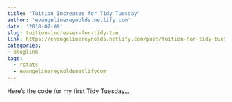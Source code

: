 ```yaml
---
title: "Tuition Increases for Tidy Tuesday"
author: 'evangelinereynolds.netlify.com'
date: '2018-07-09'
slug: tuition-increases-for-tidy-tue
link: https://evangelinereynolds.netlify.com/post/tuition-for-tidy-tuesday/
categories:
- bloglink
tags:
  - rstats
  - evangelinereynoldsnetlifycom
---
```


Here’s the code for my first Tidy Tuesday[... <i class="fas fa-external-link-alt"></i>](https://evangelinereynolds.netlify.com/post/tuition-for-tidy-tuesday/)

